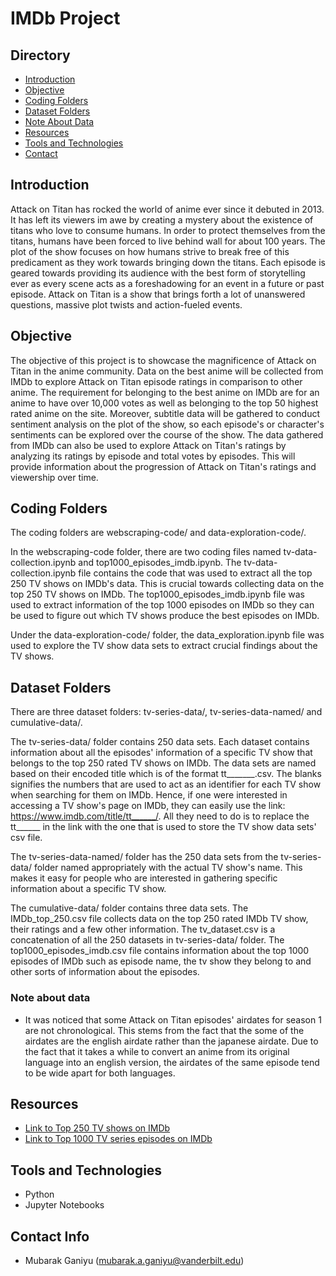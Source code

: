 # IMDb Project

## Directory
- [Introduction](#introduction)
- [Objective](#objective)
- [Coding Folders](#coding-folders)
- [Dataset Folders](#dataset-folders)
- [Note About Data](#note-about-data)
- [Resources](#resources)
- [Tools and Technologies](#tools-and-technologies)
- [Contact](#contact-info)

## Introduction

Attack on Titan has rocked the world of anime ever since it debuted in 2013. It has left its viewers im awe by creating a mystery about the existence of titans who love to consume humans. In order to protect themselves from the titans, humans have been forced to live behind wall for about 100 years. The plot of the show focuses on how humans strive to break free of this predicament as they work towards bringing down the titans. Each episode is geared towards providing its audience with the best form of storytelling ever as every scene acts as a foreshadowing for an event in a future or past episode. Attack on Titan is a show that brings forth a lot of unanswered questions, massive plot twists and action-fueled events. 

## Objective

The objective of this project is to showcase the magnificence of Attack on Titan in the anime community. Data on the best anime will be collected from IMDb to explore Attack on Titan episode ratings in comparison to other anime. The requirement for belonging to the best anime on IMDb are for an anime to have over 10,000 votes as well as belonging to the top 50 highest rated anime on the site. Moreover, subtitle data will be gathered to conduct sentiment analysis on the plot of the show, so each episode's or character's sentiments can be explored over the course of the show. The data gathered from IMDb can also be used to explore Attack on Titan's ratings by analyzing its ratings by episode and total votes by episodes. This will provide information about the progression of Attack on Titan's ratings and viewership over time.

## Coding Folders

The coding folders are webscraping-code/ and data-exploration-code/. 

In the webscraping-code folder, there are two coding files named tv-data-collection.ipynb and top1000_episodes_imdb.ipynb. The tv-data-collection.ipynb file contains the code that was used to extract all the top 250 TV shows on IMDb's data. This is crucial towards collecting data on the top 250 TV shows on IMDb. The top1000_episodes_imdb.ipynb file was used to extract information of the top 1000 episodes on IMDb so they can be used to figure out which TV shows produce the best episodes on IMDb. 

Under the data-exploration-code/ folder, the data_exploration.ipynb file was used to explore the TV show data sets to extract crucial findings about the TV shows.

## Dataset Folders

There are three dataset folders: tv-series-data/, tv-series-data-named/ and cumulative-data/. 

The tv-series-data/ folder contains 250 data sets. Each dataset contains information about all the episodes' information of a specific TV show that belongs to the top 250 rated TV shows on IMDb. The data sets are named based on their encoded title which is of the format tt_______.csv. The blanks signifies the numbers that are used to act as an identifier for each TV show when searching for them on IMDb. Hence, if one were interested in accessing a TV show's page on IMDb, they can easily use the link: https://www.imdb.com/title/tt______/. All they need to do is to replace the tt______ in the link with the one that is used to store the TV show data sets' csv file.

The tv-series-data-named/ folder has the 250 data sets from the tv-series-data/ folder named appropriately with the actual TV show's name. This makes it easy for people who are interested in gathering specific information about a specific TV show.

The cumulative-data/ folder contains three data sets. The IMDb_top_250.csv file collects data on the top 250 rated IMDb TV show, their ratings and a few other information. The tv_dataset.csv is a concatenation of all the 250 datasets in tv-series-data/ folder. The top1000_episodes_imdb.csv file contains information about the top 1000 episodes of IMDb such as episode name, the tv show they belong to and other sorts of information about the episodes.

### Note about data

- It was noticed that some Attack on Titan episodes' airdates for season 1 are not chronological. This stems from the fact that the some of the airdates are the english airdate rather than the japanese airdate. Due to the fact that it takes a while to convert an anime from its original language into an english version, the airdates of the same episode tend to be wide apart for both languages.

## Resources
- [Link to Top 250 TV shows on IMDb](https://www.imdb.com/chart/toptv/)
- [Link to Top 1000 TV series episodes on IMDb](https://www.imdb.com/search/title/?num_votes=1000,&sort=user_rating,desc&title_type=tv_episode)

## Tools and Technologies
- Python
- Jupyter Notebooks

## Contact Info
- Mubarak Ganiyu (mubarak.a.ganiyu@vanderbilt.edu)

